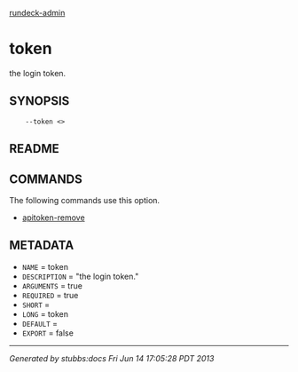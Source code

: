 [rundeck-admin](../../index.html)

# token

the login token.

## SYNOPSIS

        --token <>

## README



## COMMANDS

The following commands use this option.

* [apitoken-remove](../../commands/apitoken-remove/index.html)

## METADATA

* `NAME` = token
* `DESCRIPTION` = "the login token."
* `ARGUMENTS` = true
* `REQUIRED` = true
* `SHORT` = 
* `LONG` = token
* `DEFAULT` = 
* `EXPORT` = false

----

*Generated by stubbs:docs Fri Jun 14 17:05:28 PDT 2013*

